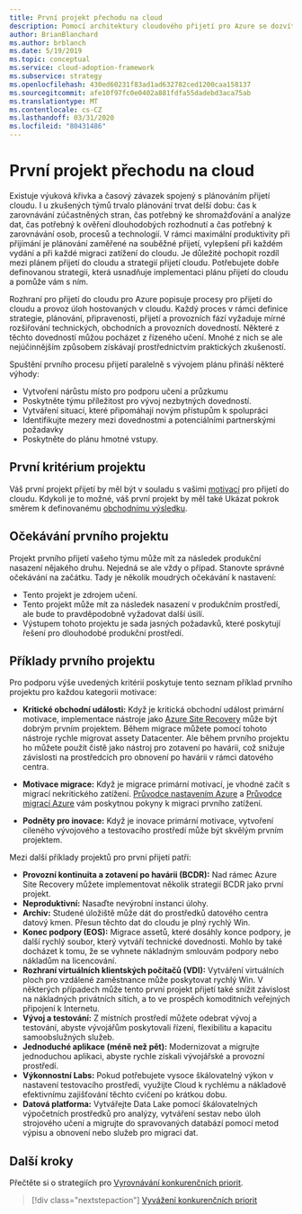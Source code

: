 ```yaml
---
title: První projekt přechodu na cloud
description: Pomocí architektury cloudového přijetí pro Azure se dozvíte o procesech pro přijetí do cloudu a o provozu úloh hostovaných v cloudu.
author: BrianBlanchard
ms.author: brblanch
ms.date: 5/19/2019
ms.topic: conceptual
ms.service: cloud-adoption-framework
ms.subservice: strategy
ms.openlocfilehash: 430ed60231f83ad1ad632782ced1200caa158137
ms.sourcegitcommit: afe10f97fc0e0402a881fdfa55dadebd3aca75ab
ms.translationtype: MT
ms.contentlocale: cs-CZ
ms.lasthandoff: 03/31/2020
ms.locfileid: "80431486"
---
```

<!-- markdownlint-disable MD026 -->

# <a name="first-cloud-adoption-project"></a>První projekt přechodu na cloud

Existuje výuková křivka a časový závazek spojený s plánováním přijetí cloudu. I u zkušených týmů trvalo plánování trvat delší dobu: čas k zarovnávání zúčastněných stran, čas potřebný ke shromažďování a analýze dat, čas potřebný k ověření dlouhodobých rozhodnutí a čas potřebný k zarovnávání osob, procesů a technologií. V rámci maximální produktivity při přijímání je plánování zaměřené na souběžné přijetí, vylepšení při každém vydání a při každé migraci zatížení do cloudu. Je důležité pochopit rozdíl mezi plánem přijetí do cloudu a strategií přijetí cloudu. Potřebujete dobře definovanou strategii, která usnadňuje implementaci plánu přijetí do cloudu a pomůže vám s ním.

Rozhraní pro přijetí do cloudu pro Azure popisuje procesy pro přijetí do cloudu a provoz úloh hostovaných v cloudu. Každý proces v rámci definice strategie, plánování, připravenosti, přijetí a provozních fází vyžaduje mírné rozšiřování technických, obchodních a provozních dovedností. Některé z těchto dovedností můžou pocházet z řízeného učení. Mnohé z nich se ale nejúčinnějším způsobem získávají prostřednictvím praktických zkušeností.

Spuštění prvního procesu přijetí paralelně s vývojem plánu přináší některé výhody:

- Vytvoření nárůstu místo pro podporu učení a průzkumu
- Poskytněte týmu příležitost pro vývoj nezbytných dovedností.
- Vytváření situací, které připomáhají novým přístupům k spolupráci
- Identifikujte mezery mezi dovednostmi a potenciálními partnerskými požadavky
- Poskytněte do plánu hmotné vstupy.

## <a name="first-project-criteria"></a>První kritérium projektu

Váš první projekt přijetí by měl být v souladu s vašimi [motivací](./motivations.md) pro přijetí do cloudu. Kdykoli je to možné, váš první projekt by měl také Ukázat pokrok směrem k definovanému [obchodnímu výsledku](./business-outcomes/business-outcome-template.md).

## <a name="first-project-expectations"></a>Očekávání prvního projektu

Projekt prvního přijetí vašeho týmu může mít za následek produkční nasazení nějakého druhu. Nejedná se ale vždy o případ. Stanovte správné očekávání na začátku. Tady je několik moudrých očekávání k nastavení:

- Tento projekt je zdrojem učení.
- Tento projekt může mít za následek nasazení v produkčním prostředí, ale bude to pravděpodobně vyžadovat další úsilí.
- Výstupem tohoto projektu je sada jasných požadavků, které poskytují řešení pro dlouhodobé produkční prostředí.

## <a name="first-project-examples"></a>Příklady prvního projektu

Pro podporu výše uvedených kritérií poskytuje tento seznam příklad prvního projektu pro každou kategorii motivace:

- **Kritické obchodní události:** Když je kritická obchodní událost primární motivace, implementace nástroje jako [Azure Site Recovery](../migrate/azure-migration-guide/migrate.md?tabs=Tools#azure-site-recovery) může být dobrým prvním projektem. Během migrace můžete pomocí tohoto nástroje rychle migrovat assety Datacenter. Ale během prvního projektu ho můžete použít čistě jako nástroj pro zotavení po havárii, což snižuje závislosti na prostředcích pro obnovení po havárii v rámci datového centra.

- **Motivace migrace:** Když je migrace primární motivací, je vhodné začít s migrací nekritického zatížení. [Průvodce nastavením Azure](../ready/azure-setup-guide/index.md) a [Průvodce migrací Azure](../migrate/azure-migration-guide/index.md) vám poskytnou pokyny k migraci prvního zatížení.

- **Podněty pro inovace:** Když je inovace primární motivace, vytvoření cíleného vývojového a testovacího prostředí může být skvělým prvním projektem.

Mezi další příklady projektů pro první přijetí patří:

- **Provozní kontinuita a zotavení po havárii (BCDR):** Nad rámec Azure Site Recovery můžete implementovat několik strategií BCDR jako první projekt.
- **Neproduktivní:** Nasaďte nevýrobní instanci úlohy.
- **Archiv:** Studené úložiště může dát do prostředků datového centra datový kmen. Přesun těchto dat do cloudu je plný rychlý Win.
- **Konec podpory (EOS):** Migrace assetů, které dosáhly konce podpory, je další rychlý soubor, který vytváří technické dovednosti. Mohlo by také docházet k tomu, že se vyhnete nákladným smlouvám podpory nebo nákladům na licencování.
- **Rozhraní virtuálních klientských počítačů (VDI):** Vytváření virtuálních ploch pro vzdálené zaměstnance může poskytovat rychlý Win. V některých případech může tento první projekt přijetí také snížit závislost na nákladných privátních sítích, a to ve prospěch komoditních veřejných připojení k Internetu.
- **Vývoj a testování:** Z místních prostředí můžete odebrat vývoj a testování, abyste vývojářům poskytovali řízení, flexibilitu a kapacitu samoobslužných služeb.
- **Jednoduché aplikace (méně než pět):** Modernizovat a migrujte jednoduchou aplikaci, abyste rychle získali vývojářské a provozní prostředí.
- **Výkonnostní Labs:** Pokud potřebujete vysoce škálovatelný výkon v nastavení testovacího prostředí, využijte Cloud k rychlému a nákladově efektivnímu zajišťování těchto cvičení po krátkou dobu.
- **Datová platforma:** Vytvářejte Data Lake pomocí škálovatelných výpočetních prostředků pro analýzy, vytváření sestav nebo úloh strojového učení a migrujte do spravovaných databází pomocí metod výpisu a obnovení nebo služeb pro migraci dat.

## <a name="next-steps"></a>Další kroky

Přečtěte si o strategiích pro [Vyrovnávání konkurenčních priorit](./balance-competing-priorities.md).

> [!div class="nextstepaction"]
> [Vyvážení konkurenčních priorit](./balance-competing-priorities.md)
